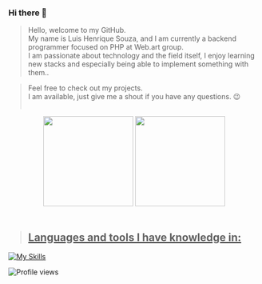 ### Hi there 👋
> Hello, welcome to my GitHub. <br>
My name is Luis Henrique Souza, and I am currently a backend programmer focused on PHP at Web.art group. <br>
I am passionate about technology and the field itself, I enjoy learning new stacks and especially being able to implement something with them..

> Feel free to check out my projects. <br>
I am available, just give me a shout if you have any questions. 😉 <br><br>

<div align="center" margin-bottom=3>
  <img height="180px" src="https://github-readme-stats.vercel.app/api/top-langs/?username=lhenriquesouz&layout=compact&langs_count=8&theme=dracula"/>
  <a href="https://github.com/lhenriquesouz">
  <img height="180px" src="https://github-readme-stats-sigma-five.vercel.app/api?username=lhenriquesouz&show_icons=true&theme=dracula&include_all_commits=true&count_private=true"/>
</div>
  
<br>  

 > ## Languages and tools I have knowledge in:  
[![My Skills](https://skillicons.dev/icons?i=html,css,js,bootstrap,react,figma,ps,c,cs,java,php,mysql,git,docker,gitlab,postman,regex,visualstudio,vscode,eclipse,linux)](https://skillicons.dev)

![Profile views](https://gpvc.arturio.dev/lhenriquesouz) 
<!--
**lhenriquesouz/lhenriquesouz** is a ✨ _special_ ✨ repository because its `README.md` (this file) appears on your GitHub profile.

Here are some ideas to get you started:

- 🔭 I’m currently working on ...
- 🌱 I’m currently learning ...
- 👯 I’m looking to collaborate on ...
- 🤔 I’m looking for help with ...
- 💬 Ask me about ...
- 📫 How to reach me: ...
- 😄 Pronouns: ...
- ⚡ Fun fact: ...
-->
